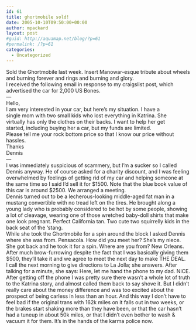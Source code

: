 ```yaml
---
id: 61
title: ghortmobile sold!
date: 2005-10-10T09:50:00+00:00
author: mpackard
layout: post
#guid: http://aquamap.net/blog/?p=61
#permalink: /?p=61
categories:
  - Uncategorized
---
```

Sold the Ghortmobile last week. Insert Manowar-esque tribute about wheels and burning forever and rings and burning and glory.  
I received the following email in response to my craigslist post, which advertised the car for 2,000 US Bones.  
&#8212;  
Hello,  
I am very interested in your car, but here&#8217;s my situation. I have a  
single mom with two small kids who lost everything in Katrina. She  
virtually has only the clothes on their backs. I want to help her get  
started, including buying her a car, but my funds are limited.  
Please tell me your rock bottom price so that I know our price without  
hassles.  
Thanks  
Dennis  
&#8212;  
I was immediately suspicious of scammery, but I&#8217;m a sucker so I called Dennis anyway. He of course asked for a charity discount, and I was feeling overwhelmed by feelings of getting rid of my car and helping someone at the same time so I said I&#8217;d sell it for $1500. Note that the blue book value of this car is around $2500. We arranged a meeting.  
Dennis turned out to be a lecherous-looking middle-aged fat man in a mustang convertible with no tread left on the tires. He brought along a young lady who is probably considered to be hot by some people, showing a lot of cleavage, wearing one of those wretched baby-doll shirts that make one look pregnant. Perfect California tan. Two cute two squirrelly kids in the back seat of the &#8216;stang.  
While she took the Ghortmobile for a spin around the block I asked Dennis where she was from. Pensacola. How did you meet her? She&#8217;s my niece.  
She got back and he took it for a spin. Where are you from? New Orleans.  
After much brow-furrowing despite the fact that I was basically giving them $500, they&#8217;ll take it and we agree to meet the next day to make THE DEAL.  
I call the next morning to give directions to La Jolla; she answers. After talking for a minute, she says: Here, let me hand the phone to my dad. NICE.  
After getting off the phone I was pretty sure there wasn&#8217;t a whole lot of truth to the Katrina story, and almost called them back to say shove it. But I didn&#8217;t really care about the money difference and was too excited about the prospect of being carless in less than an hour. And this way I don&#8217;t have to feel bad if the original trans with 162k miles on it falls out in two weeks, or the brakes start shaking more than they have been, or that the car hasn&#8217;t had a tuneup in about 50k miles, or that I didn&#8217;t even bother to wash & vacuum it for them. It&#8217;s in the hands of the karma police now.
